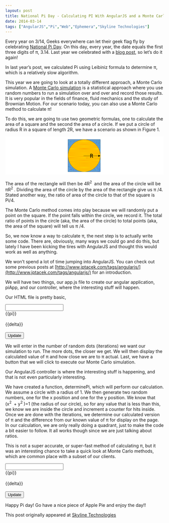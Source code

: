 ```yaml
---
layout: post
title: National Pi Day - Calculating PI With AngularJS and a Monte Carlo Simulation
date: 2014-03-14
tags: ["AngularJS","Pi","Web","Ephemera","Skyline Technologies"]
---
```


Every year on 3/14, Geeks everywhere can let their geek flag fly by
celebrating [National Pi Day](http://en.wikipedia.org/wiki/Pi_Day). On this day, every year, the date equals the first three
digits of π, 3.14. Last year we celebrated with a [blog post](http://www.jptacek.com/2013/03/have_your_pi/), so let’s do it again!

In last year’s post, we calculated Pi using Leibiniz formula to determine π, which is a relatively slow algorithm.

This year we are going to look at a totally different approach, a Monte Carlo simulation.
A [Monte Carlo simulation](http://en.wikipedia.org/wiki/Monte_Carlo_method) is a statistical approach where you use
random numbers to run a simulation over and over and record those results. It is very popular in the fields of finance,
fluid mechanics and the study of Brownian Motion. For our scenario today, you can also use a Monte Carlo method to calculate π!

To do this, we are going to use two geometric formulas, one to calculate the area of a square and the second the area of a
circle. If we put a circle of radius R in a square of length 2R, we have a scenario as shown in Figure 1.

![Circle in Square](PtacekPie_002.GIF)

The area of the rectangle will then be 4R<sup>2&nbsp;</sup>  and the area of the circle will be πR<sup>2&nbsp;</sup>.
Dividing the area of the circle by the area of the rectangle give us π /4. Stated another way, the ratio of area of the
circle to that of the square is Pi/4.

The Monte Carlo method comes into play because we will randomly put a point on the square. If the point falls within
the circle, we record it. The total ratio of points in the circle (aka, the area of the circle) to total points
(aka, the area of the square) will tell us π /4.

So, we now know a way to calculate π, the next step is to actually write some code. There are, obviously, many
ways we could go and do this, but lately I have been kicking the tires with AngularJS and thought this would work as
well as anything.

We won’t spend a lot of time jumping into AngularJS. You can check out some previous posts at
[http://www.jptacek.com/tags/angularjs/](http://www.jptacek.com/tags/angularjs/) for an introduction.

We will have two things, our app.js file to create our angular application, piApp, and our controller,
 where the interesting stuff will happen.

Our HTML file is pretty basic,

<div id="piApp" ng-app="piApp">
    <div id="piCtrl" ng-controller="piAppController">
        <input id="iteration" ng-model="iterations"/><br/>
        <div id="piCalc" >{{pi}}</div><br/>
        <div id="piCalcDiff" >{{delta}}</div><br/>
        <button ng-click="calculatePi()" >Update</button>
    </div>
</div>

We will enter in the number of random dots (iterations) we want our simulation to run. The more dots, the closer we get.
We will then display the calculated value of π and how close we are to π actual. Last, we have a button that we will click to
execute our Monte Carlo simulation.

Our AngularJS controller is where the interesting stuff is happening, and that is not even particularly interesting.

We have created a function, determinePi, which will perform our calculation. We assume a circle with a radius of 1.
We then generate two random numbers, one for the x position and one for the y position. We know that
(x<sup>2&nbsp;</sup> + y<sup>2&nbsp;</sup>)=1 (the radius of our circle), so for any value that is less than this, we know we are
inside the circle and increment a counter for hits inside. Once we are done with the iterations, we determine our
calculated version of π and the difference from our known value of π for display on the page. In our calculation, we are only
really doing a quadrant, just to make the code a bit easier to follow. It all works though since we are just talking about
ratios.

This is not a super accurate, or super-fast method of calculating π, but it was an interesting chance to take a quick look at
Monte Carlo methods, which are common place with a subset of our clients.

<div id="piApp" data-ng-app="piApp">
    <div id="piCtrl" data-ng-controller="piAppController">
        <input id="iteration" data-ng-model="iterations"/><br/>
        <div id="piCalc" >{{pi}}</div><br/>
        <div id="piCalcDiff" >{{delta}}</div><br/>
        <button data-ng-click="calculatePi()" >Update</button>
    </div>

</div>

Happy Pi day! Go have a nice piece of Apple Pie and enjoy the day!!

This post originally appeared at [Skyline Technologies](http://skylinetechnologies.com/Blog/Article/2453/National-Pi-Day-Calculating-Pi-with-AngularJS-and-a-Monte-Carlo-simulation.aspx)
<script type="text/javascript" src="/2014/03/National-Pi-Day-2014/js/piApp.js"></script>
<script type="text/javascript" src="/2014/03/National-Pi-Day-2014/js/piController.js"></script>
